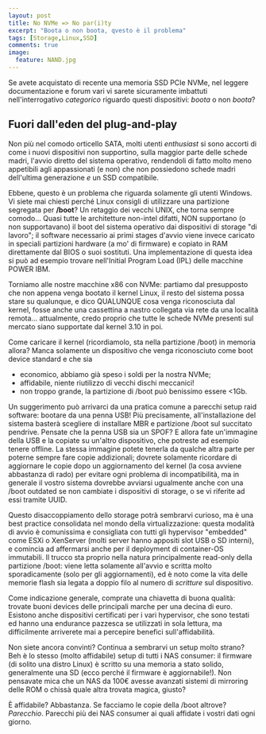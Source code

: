 ```yaml
---
layout: post
title: No NVMe => No par(i)ty
excerpt: "Boota o non boota, qvesto è il problema"
tags: [Storage,Linux,SSD]
comments: true
image:
  feature: NAND.jpg
---
```


Se avete acquistato di recente una memoria SSD PCIe NVMe, nel leggere documentazione e forum vari vi sarete sicuramente imbattuti nell'interrogativo *categorico* riguardo questi dispositivi: *boota* o non *boota*?
## Fuori dall'eden del plug-and-play
Non più nel comodo orticello SATA, molti utenti *enthusiast* si sono accorti di come i nuovi dispositivi non supportino, sulla maggior parte delle schede madri, l'avvio diretto del sistema operativo, rendendoli di fatto molto meno appetibili agli appassionati (e non) che non possiedono schede madri dell'ultima generazione *e* un SSD compatibile.

Ebbene, questo è un problema che riguarda solamente gli utenti Windows.
Vi siete mai chiesti perché Linux consigli di utilizzare una partizione segregata per **/boot**? Un retaggio dei vecchi UNIX, che torna sempre comodo...
Quasi tutte le architetture non-intel difatti, NON supportano (o non supportavano) il boot del sistema operativo dai dispositivi di storage "di lavoro"; il software necessario ai primi stages d'avvio viene invece caricato in speciali partizioni hardware (a mo' di firmware) e copiato in RAM direttamente dal BIOS o suoi sostituti.
Una implementazione di questa idea si può ad esempio trovare nell'Initial Program Load (IPL) delle macchine POWER IBM.

Torniamo alle nostre macchine x86 con NVMe: partiamo dal presupposto che non appena venga bootato il kernel Linux, il resto del sistema possa stare su qualunque, e dico QUALUNQUE cosa venga riconosciuta dal kernel, fosse anche una cassettina a nastro collegata via rete da una località remota…
attualmente, credo proprio che tutte le schede NVMe presenti sul mercato siano supportate dal kernel 3.10 in poi.

Come caricare il kernel (ricordiamolo, sta nella partizione /boot) in memoria allora? 
Manca solamente un dispositivo che venga riconosciuto come boot device standard e che sia

- economico, abbiamo già speso i soldi per la nostra NVMe;
- affidabile, niente riutilizzo di vecchi dischi meccanici!
- non troppo grande, la partizione di /boot può benissimo essere <1Gb.

Un suggerimento può arrivarci da una pratica comune a parecchi setup raid software: bootare da una penna USB!
Più precisamente, all'installazione del sistema basterà scegliere di installare MBR e partizione /boot sul succitato pendrive.
Pensate che la penna USB sia un SPOF? E allora fate un'immagine della USB e la copiate su un'altro dispositivo, che potreste ad esempio tenere offline. La stessa immagine potete tenerla da qualche altra parte per poterne sempre fare copie addizionali; dovrete solamente ricordare di aggiornare le copie dopo un aggiornamento del kernel (la cosa avviene abbastanza di rado) per evitare ogni problema di incompatibilità, ma in generale il vostro sistema dovrebbe avviarsi ugualmente anche con una /boot outdated se non cambiate i dispositivi di storage, o se vi riferite ad essi tramite UUID. 

Questo disaccoppiamento dello storage potrà sembrarvi curioso, ma è una best practice consolidata nel mondo della virtualizzazione: questa modalità di avvio è comunissima e consigliata con tutti gli hypervisor "embedded" come ESXi o XenServer (molti server hanno appositi slot USB o SD interni), e comincia ad affermarsi anche per il deployment di container-OS immutabili. Il trucco sta proprio nella natura principalmente read-only della partizione /boot: viene letta solamente all'avvio e scritta molto sporadicamente (solo per gli aggiornamenti), ed è noto come la vita delle memorie flash sia legata a doppio filo al numero di *scritture* sul dispositivo.

Come indicazione generale, comprate una chiavetta di buona qualità: trovate buoni devices delle principali marche per una decina di euro. Esistono anche dispositivi certificati per i vari hypervisor, che sono testati ed hanno una endurance pazzesca se utilizzati in sola lettura, ma difficilmente arriverete mai a percepire benefici sull'affidabilità.

Non siete ancora convinti? Continua a sembrarvi un setup molto strano? Beh è lo stesso (molto affidabile) setup di tutti i NAS consumer: il firmware (di solito una distro Linux) è scritto su una memoria a stato solido, generalmente una SD (ecco perché il firmware è aggiornabile!). Non pensavate mica che un NAS da 100€ avesse avanzati sistemi di mirroring delle ROM o chissà quale altra trovata magica, giusto? 

È affidabile? Abbastanza. Se facciamo le copie della /boot altrove? *Parecchio*.
Parecchi più dei NAS consumer ai quali affidate i vostri dati ogni giorno.

